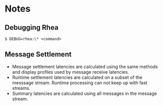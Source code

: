 # Notes

## Debugging Rhea

    $ DEBUG=rhea:\* <command>

## Message Settlement

- Message settlement latencies are calculated using the same methods and display profiles used by message receive latencies.
- Runtime settlement latencies are calculated on a subset of the messsage stream. Runtime processing can not keep up with fast streams.
- Summary latencies are calculated using all messages in the message stream.
